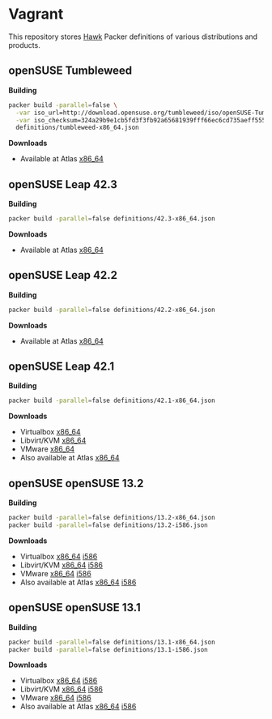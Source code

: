 # Vagrant

This repository stores [Hawk](https://github.com/ClusterLabs/hawk) Packer definitions of various
distributions and products.


## openSUSE Tumbleweed

**Building**

```bash
packer build -parallel=false \
  -var iso_url=http://download.opensuse.org/tumbleweed/iso/openSUSE-Tumbleweed-NET-x86_64-Snapshot20160529-Media.iso \
  -var iso_checksum=324a29b9e1cb5fd3f3fb92a65681939fff66ec6cd735aeff555a2bd7d4d495f0 \
  definitions/tumbleweed-x86_64.json
```

**Downloads**

* Available at Atlas
  [x86_64](https://atlas.hashicorp.com/opensuse/boxes/openSUSE-Tumbleweed-x86_64)


## openSUSE Leap 42.3

**Building**

```bash
packer build -parallel=false definitions/42.3-x86_64.json
```

**Downloads**

* Available at Atlas
  [x86_64](https://atlas.hashicorp.com/opensuse/boxes/openSUSE-42.3-x86_64)


## openSUSE Leap 42.2

**Building**

```bash
packer build -parallel=false definitions/42.2-x86_64.json
```

**Downloads**

* Available at Atlas
  [x86_64](https://atlas.hashicorp.com/opensuse/boxes/openSUSE-42.2-x86_64)


## openSUSE Leap 42.1

**Building**

```bash
packer build -parallel=false definitions/42.1-x86_64.json
```

**Downloads**

* Virtualbox
  [x86_64](http://download.opensuse.org/vagrant/openSUSE-42.1-virtualbox-x86_64-1.0.1.box)
* Libvirt/KVM
  [x86_64](http://download.opensuse.org/vagrant/openSUSE-42.1-libvirt-x86_64-1.0.1.box)
* VMware
  [x86_64](http://download.opensuse.org/vagrant/openSUSE-42.1-vmware-x86_64-1.0.1.box)
* Also available at Atlas
  [x86_64](https://atlas.hashicorp.com/opensuse/boxes/openSUSE-42.1-x86_64)


## openSUSE openSUSE 13.2

**Building**

```bash
packer build -parallel=false definitions/13.2-x86_64.json
packer build -parallel=false definitions/13.2-i586.json
```

**Downloads**

* Virtualbox
  [x86_64](http://download.opensuse.org/vagrant/openSUSE-13.2-virtualbox-x86_64-1.0.1.box)
  [i586](http://download.opensuse.org/vagrant/openSUSE-13.2-virtualbox-i586-1.0.1.box)
* Libvirt/KVM
  [x86_64](http://download.opensuse.org/vagrant/openSUSE-13.2-libvirt-x86_64-1.0.1.box)
  [i586](http://download.opensuse.org/vagrant/openSUSE-13.2-libvirt-i586-1.0.1.box)
* VMware
  [x86_64](http://download.opensuse.org/vagrant/openSUSE-13.2-vmware-x86_64-1.0.1.box)
  [i586](http://download.opensuse.org/vagrant/openSUSE-13.2-vmware-i586-1.0.1.box)
* Also available at Atlas
  [x86_64](https://atlas.hashicorp.com/opensuse/boxes/openSUSE-13.2-x86_64)
  [i586](https://atlas.hashicorp.com/opensuse/boxes/openSUSE-13.2-i586)


## openSUSE openSUSE 13.1

**Building**

```bash
packer build -parallel=false definitions/13.1-x86_64.json
packer build -parallel=false definitions/13.1-i586.json
```

**Downloads**

* Virtualbox
  [x86_64](http://download.opensuse.org/vagrant/openSUSE-13.1-virtualbox-x86_64-1.0.1.box)
  [i586](http://download.opensuse.org/vagrant/openSUSE-13.1-virtualbox-i586-1.0.1.box)
* Libvirt/KVM
  [x86_64](http://download.opensuse.org/vagrant/openSUSE-13.1-libvirt-x86_64-1.0.1.box)
  [i586](http://download.opensuse.org/vagrant/openSUSE-13.1-libvirt-i586-1.0.1.box)
* VMware
  [x86_64](http://download.opensuse.org/vagrant/openSUSE-13.1-vmware-x86_64-1.0.1.box)
  [i586](http://download.opensuse.org/vagrant/openSUSE-13.1-vmware-i586-1.0.1.box)
* Also available at Atlas
  [x86_64](https://atlas.hashicorp.com/opensuse/boxes/openSUSE-13.1-x86_64)
  [i586](https://atlas.hashicorp.com/opensuse/boxes/openSUSE-13.1-i586)
  